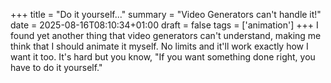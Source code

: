 +++
title = "Do it yourself..."
summary = "Video Generators can't handle it!"
date = 2025-08-16T08:10:34+01:00
draft = false
tags = ['animation']
+++
I found yet another thing that video generators can't understand, making me think that I should animate it myself.
No limits and it'll work exactly how I want it too. It's hard but you know,
"If you want something done right, you have to do it yourself."
